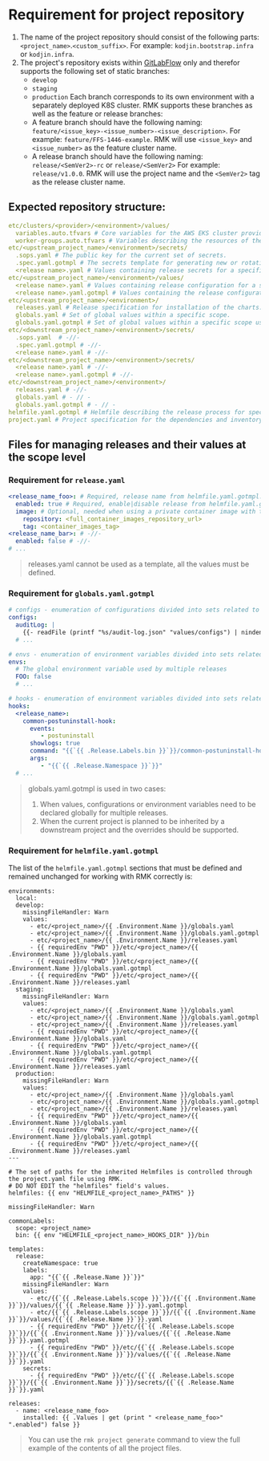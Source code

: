 # Requirement for project repository

1. The name of the project repository should consist of the following parts: `<project_name>`.`<custom_suffix>`.
   For example: `kodjin.bootstrap.infra` or `kodjin.infra`.
2. The project's repository exists within [GitLabFlow](https://docs.gitlab.co.jp/ee/topics/gitlab_flow.html) only
   and therefor supports the following set of static branches:
   - `develop`
   - `staging`
   - `production`
   Each branch corresponds to its own environment with a separately deployed K8S cluster. RMK supports these branches 
   as well as the feature or release branches:
   - A feature branch should have the following naming: `feature/<issue_key>-<issue_number>-<issue_description>`.
     For example: `feature/FFS-1446-example`. RMK will use `<issue_key>` and `<issue_number>` as the feature cluster name.
   - A release branch should have the following naming: `release/<SemVer2>-rc` or `release/<SemVer2>`
     For example: `release/v1.0.0`. RMK will use the project name and the `<SemVer2>` tag as the release cluster name.

## Expected repository structure:

```yaml
etc/clusters/<provider>/<environment>/values/
  variables.auto.tfvars # Core variables for the AWS EKS cluster provider.
  worker-groups.auto.tfvars # Variables describing the resources of the AWS EKS cluster.
etc/<upstream_project_name>/<environment>/secrets/
  .sops.yaml # The public key for the current set of secrets.
  .spec.yaml.gotmpl # The secrets template for generating new or rotating current secrets.
  <release name>.yaml # Values containing release secrets for a specific environment.
etc/<upstream_project_name>/<environment>/values/
  <release name>.yaml # Values containing release configuration for a specific environment.
  <release name>.yaml.gotmpl # Values containing the release configuration for a specific environment using the Golang templates.
etc/<upstream_project_name>/<environment>/
  releases.yaml # Release specification for installation of the charts.
  globals.yaml # Set of global values within a specific scope.
  globals.yaml.gotmpl # Set of global values within a specific scope using the Golang templates.
etc/<downstream_project_name>/<environment>/secrets/
  .sops.yaml  # -//-
  .spec.yaml.gotmpl # -//-
  <release name>.yaml # -//-
etc/<downstream_project_name>/<environment>/secrets/
  <release name>.yaml # -//-
  <release name>.yaml.gotmpl # -//-
etc/<downstream_project_name>/<environment>/
  releases.yaml # -//-
  globals.yaml # - // -
  globals.yaml.gotmpl # - // -
helmfile.yaml.gotmpl # Helmfile describing the release process for specific project releases using the Golang templates.
project.yaml # Project specification for the dependencies and inventory installed via RMK.
```

## Files for managing releases and their values at the scope level

### Requirement for `release.yaml`

```yaml
<release_name_foo>: # Required, release name from helmfile.yaml.gotmpl.
  enabled: true # Required, enable|disable release from helmfile.yaml.gotmpl.
  image: # Optional, needed when using a private container image with the automatic release update feature of RMK.
    repository: <full_container_images_repository_url>  
    tag: <container_images_tag>
<release_name_bar>: # -//-
  enabled: false # -//-
# ...
```

> releases.yaml cannot be used as a template, all the values must be defined.

### Requirement for `globals.yaml.gotmpl`

```yaml
# configs - enumeration of configurations divided into sets related to the Kubernetes ConfigMaps.
configs:
  auditLog: |
    {{- readFile (printf "%s/audit-log.json" "values/configs") | nindent 4 }}
  # ...

# envs - enumeration of environment variables divided into sets related to the Kubernetes environment variables for the containers.
envs:
  # The global environment variable used by multiple releases
  FOO: false
  # ...

# hooks - enumeration of environment variables divided into sets related to the Helmfile hooks arguments.
hooks:
  <release_name>:
    common-postuninstall-hook:
      events:
         - postuninstall
      showlogs: true
      command: "{{`{{ .Release.Labels.bin }}`}}/common-postuninstall-hook.sh"
      args:
         - "{{`{{ .Release.Namespace }}`}}"
  # ...
```

> globals.yaml.gotmpl is used in two cases: 
> 1. When values, configurations or environment variables need to be declared globally for multiple releases. 
> 2. When the current project is planned to be inherited by a downstream project and the overrides should be supported.

### Requirement for `helmfile.yaml.gotmpl`

The list of the `helmfile.yaml.gotmpl` sections that must be defined and remained unchanged for working with RMK correctly is:

```gotemplate
environments:
  local:
  develop:
    missingFileHandler: Warn
    values:
      - etc/<project_name>/{{ .Environment.Name }}/globals.yaml
      - etc/<project_name>/{{ .Environment.Name }}/globals.yaml.gotmpl
      - etc/<project_name>/{{ .Environment.Name }}/releases.yaml
      - {{ requiredEnv "PWD" }}/etc/<project_name>/{{ .Environment.Name }}/globals.yaml
      - {{ requiredEnv "PWD" }}/etc/<project_name>/{{ .Environment.Name }}/globals.yaml.gotmpl
      - {{ requiredEnv "PWD" }}/etc/<project_name>/{{ .Environment.Name }}/releases.yaml
  staging:
    missingFileHandler: Warn
    values:
      - etc/<project_name>/{{ .Environment.Name }}/globals.yaml
      - etc/<project_name>/{{ .Environment.Name }}/globals.yaml.gotmpl
      - etc/<project_name>/{{ .Environment.Name }}/releases.yaml
      - {{ requiredEnv "PWD" }}/etc/<project_name>/{{ .Environment.Name }}/globals.yaml
      - {{ requiredEnv "PWD" }}/etc/<project_name>/{{ .Environment.Name }}/globals.yaml.gotmpl
      - {{ requiredEnv "PWD" }}/etc/<project_name>/{{ .Environment.Name }}/releases.yaml
  production:
    missingFileHandler: Warn
    values:
      - etc/<project_name>/{{ .Environment.Name }}/globals.yaml
      - etc/<project_name>/{{ .Environment.Name }}/globals.yaml.gotmpl
      - etc/<project_name>/{{ .Environment.Name }}/releases.yaml
      - {{ requiredEnv "PWD" }}/etc/<project_name>/{{ .Environment.Name }}/globals.yaml
      - {{ requiredEnv "PWD" }}/etc/<project_name>/{{ .Environment.Name }}/globals.yaml.gotmpl
      - {{ requiredEnv "PWD" }}/etc/<project_name>/{{ .Environment.Name }}/releases.yaml
---

# The set of paths for the inherited Helmfiles is controlled through the project.yaml file using RMK.
# DO NOT EDIT the "helmfiles" field's values.
helmfiles: {{ env "HELMFILE_<project_name>_PATHS" }}

missingFileHandler: Warn

commonLabels:
  scope: <project_name>
  bin: {{ env "HELMFILE_<project_name>_HOOKS_DIR" }}/bin

templates:
  release:
    createNamespace: true
    labels:
      app: "{{`{{ .Release.Name }}`}}"
    missingFileHandler: Warn
    values:
      - etc/{{`{{ .Release.Labels.scope }}`}}/{{`{{ .Environment.Name }}`}}/values/{{`{{ .Release.Name }}`}}.yaml.gotmpl
      - etc/{{`{{ .Release.Labels.scope }}`}}/{{`{{ .Environment.Name }}`}}/values/{{`{{ .Release.Name }}`}}.yaml
      - {{ requiredEnv "PWD" }}/etc/{{`{{ .Release.Labels.scope }}`}}/{{`{{ .Environment.Name }}`}}/values/{{`{{ .Release.Name }}`}}.yaml.gotmpl
      - {{ requiredEnv "PWD" }}/etc/{{`{{ .Release.Labels.scope }}`}}/{{`{{ .Environment.Name }}`}}/values/{{`{{ .Release.Name }}`}}.yaml
    secrets:
      - {{ requiredEnv "PWD" }}/etc/{{`{{ .Release.Labels.scope }}`}}/{{`{{ .Environment.Name }}`}}/secrets/{{`{{ .Release.Name }}`}}.yaml

releases:
  - name: <release_name_foo>
    installed: {{ .Values | get (print " <release_name_foo>" ".enabled") false }}
```

> You can use the `rmk project generate` command to view the full example of the contents of all the project files.
